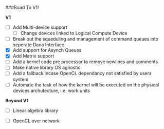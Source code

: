 ###Road To V1!

**V1** <br>
- [ ] Add Multi-device support <br>
    - [ ] Change devices linked to Logical Compute Device <br>
- [ ] Break out the squeduling and management of command queues into seperate Dana Interface. <br>
- [x] Add support for Asynch Queues <br>
- [x] Add Matrix support <br>
- [ ] Add a kernel code pre processor to remove newlines and comments <br>
- [ ] Make native library OS agnostic <br>
- [ ] Add a fallback incase OpenCL dependancy not satisfied by users system <br>
- [ ] Automate the task of how the kernel will be executed on the physical devices archutecture, i.e. work units <br>

**Beyond V1** <br>
- [ ] Linear algebra library <br>
- [ ] OpenCL over network <br>

